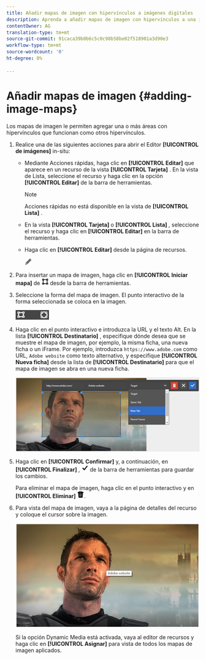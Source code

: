 ```yaml
---
title: Añadir mapas de imagen con hipervínculos a imágenes digitales
description: Aprenda a añadir mapas de imagen con hipervínculos a una imagen.
contentOwner: AG
translation-type: tm+mt
source-git-commit: 91caca39b0b6c5c0c98b58be02f518901a3d90e3
workflow-type: tm+mt
source-wordcount: '0'
ht-degree: 0%

---
```



# Añadir mapas de imagen {#adding-image-maps}

Los mapas de imagen le permiten agregar una o más áreas con hipervínculos que funcionan como otros hipervínculos.

1. Realice una de las siguientes acciones para abrir el Editor **[!UICONTROL de imágenes]** in-situ:

   * Mediante Acciones rápidas, haga clic en **[!UICONTROL Editar]** que aparece en un recurso de la vista **[!UICONTROL Tarjeta]** . En la vista de Lista, seleccione el recurso y haga clic en la opción **[!UICONTROL Editar]** de la barra de herramientas.

      >[!NOTE]
      >
      >Acciones rápidas no está disponible en la vista de **[!UICONTROL Lista]** .

   * En la vista **[!UICONTROL Tarjeta]** o **[!UICONTROL Lista]** , seleccione el recurso y haga clic en **[!UICONTROL Editar]** en la barra de herramientas.
   * Haga clic en **[!UICONTROL Editar]** desde la página de recursos.

      ![editar, opción](assets/do-not-localize/edit_icon.png)

1. Para insertar un mapa de imagen, haga clic en **[!UICONTROL Iniciar mapa]** de ![imagen](assets/do-not-localize/image-map-icon.png) desde la barra de herramientas.
1. Seleccione la forma del mapa de imagen. El punto interactivo de la forma seleccionada se coloca en la imagen.

   ![chlimage_1-422](assets/chlimage_1-422.png)

1. Haga clic en el punto interactivo e introduzca la URL y el texto Alt. En la lista **[!UICONTROL Destinatario]** , especifique dónde desea que se muestre el mapa de imagen, por ejemplo, la misma ficha, una nueva ficha o un iFrame. Por ejemplo, introduzca `https://www.adobe.com` como URL, `Adobe website` como texto alternativo, y especifique **[!UICONTROL Nueva ficha]** desde la lista de **[!UICONTROL Destinatario]** para que el mapa de imagen se abra en una nueva ficha.

   ![chlimage_1-423](assets/chlimage_1-423.png)

1. Haga clic en **[!UICONTROL Confirmar]** y, a continuación, en **[!UICONTROL Finalizar]** , ![seleccione la casilla de verificación](assets/do-not-localize/check-ok-done-icon.png) de la barra de herramientas para guardar los cambios.

   Para eliminar el mapa de imagen, haga clic en el punto interactivo y en **[!UICONTROL Eliminar]** ![eliminación](assets/do-not-localize/delete-solid-line.png).

1. Para vista del mapa de imagen, vaya a la página de detalles del recurso y coloque el cursor sobre la imagen.

   ![chlimage_1-426](assets/chlimage_1-426.png)

   Si la opción Dynamic Media está activada, vaya al editor de recursos y haga clic en **[!UICONTROL Asignar]** para vista de todos los mapas de imagen aplicados.
